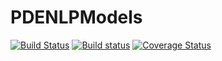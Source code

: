 # PDENLPModels

[![Build Status](https://travis-ci.org/tmigot/PDENLPModels.svg?branch=master)](https://travis-ci.org/tmigot/PDENLPModels.jl)
[![Build status](https://ci.appveyor.com/api/projects/status/s3213w0k9s9d45ro?svg=true)](https://ci.appveyor.com/project/tmigot/PDENLPModels.jl)
[![Coverage Status](https://coveralls.io/repos/github/tmigot/PDENLPModels.jl/badge.svg?branch=main)](https://coveralls.io/github/tmigot/PDENLPModels.jl?branch=main)
